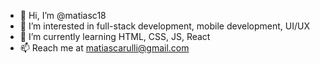 - 👋 Hi, I’m @matiasc18
- 👀 I’m interested in full-stack development, mobile development, UI/UX
- 🌱 I’m currently learning HTML, CSS, JS, React
- 📫 Reach me at matiascarulli@gmail.com

<!---
matiasc18/matiasc18 is a ✨ special ✨ repository because its `README.md` (this file) appears on your GitHub profile.
You can click the Preview link to take a look at your changes.
--->
